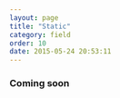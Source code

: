 ```yaml
---
layout: page
title: "Static"
category: field
order: 10
date: 2015-05-24 20:53:11
---
```


### Coming soon
